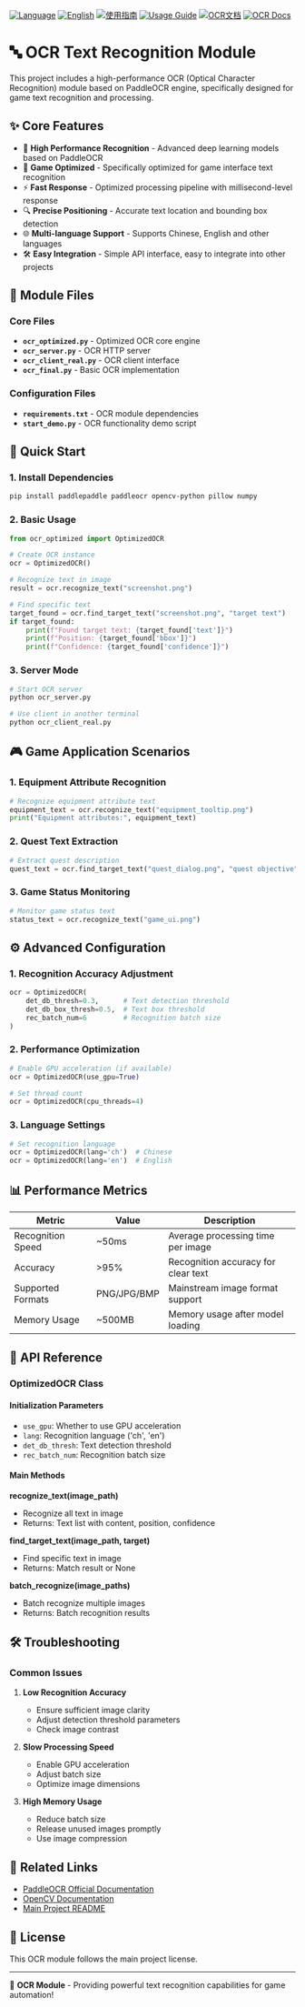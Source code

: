 [![Language](https://img.shields.io/badge/Language-中文-blue?style=for-the-badge)](./README.md)
[![English](https://img.shields.io/badge/English-README-green?style=for-the-badge)](./README_EN.md)
[![使用指南](https://img.shields.io/badge/使用指南-中文-orange?style=for-the-badge)](./使用指南.md)
[![Usage Guide](https://img.shields.io/badge/Usage_Guide-English-orange?style=for-the-badge)](./Usage_Guide_EN.md)
[![OCR文档](https://img.shields.io/badge/OCR文档-中文-purple?style=for-the-badge)](./OCR_README.md)
[![OCR Docs](https://img.shields.io/badge/OCR_Docs-English-purple?style=for-the-badge)](./OCR_README_EN.md)

# 🔤 OCR Text Recognition Module

This project includes a high-performance OCR (Optical Character Recognition) module based on PaddleOCR engine, specifically designed for game text recognition and processing.

## ✨ Core Features

- 🚀 **High Performance Recognition** - Advanced deep learning models based on PaddleOCR
- 🎯 **Game Optimized** - Specifically optimized for game interface text recognition
- ⚡ **Fast Response** - Optimized processing pipeline with millisecond-level response
- 🔍 **Precise Positioning** - Accurate text location and bounding box detection
- 🌐 **Multi-language Support** - Supports Chinese, English and other languages
- 🛠️ **Easy Integration** - Simple API interface, easy to integrate into other projects

## 📁 Module Files

### Core Files
- **`ocr_optimized.py`** - Optimized OCR core engine
- **`ocr_server.py`** - OCR HTTP server
- **`ocr_client_real.py`** - OCR client interface
- **`ocr_final.py`** - Basic OCR implementation

### Configuration Files
- **`requirements.txt`** - OCR module dependencies
- **`start_demo.py`** - OCR functionality demo script

## 🚀 Quick Start

### 1. Install Dependencies
```bash
pip install paddlepaddle paddleocr opencv-python pillow numpy
```

### 2. Basic Usage
```python
from ocr_optimized import OptimizedOCR

# Create OCR instance
ocr = OptimizedOCR()

# Recognize text in image
result = ocr.recognize_text("screenshot.png")

# Find specific text
target_found = ocr.find_target_text("screenshot.png", "target text")
if target_found:
    print(f"Found target text: {target_found['text']}")
    print(f"Position: {target_found['bbox']}")
    print(f"Confidence: {target_found['confidence']}")
```

### 3. Server Mode
```bash
# Start OCR server
python ocr_server.py

# Use client in another terminal
python ocr_client_real.py
```

## 🎮 Game Application Scenarios

### 1. Equipment Attribute Recognition
```python
# Recognize equipment attribute text
equipment_text = ocr.recognize_text("equipment_tooltip.png")
print("Equipment attributes:", equipment_text)
```

### 2. Quest Text Extraction
```python
# Extract quest description
quest_text = ocr.find_target_text("quest_dialog.png", "quest objective")
```

### 3. Game Status Monitoring
```python
# Monitor game status text
status_text = ocr.recognize_text("game_ui.png")
```

## ⚙️ Advanced Configuration

### 1. Recognition Accuracy Adjustment
```python
ocr = OptimizedOCR(
    det_db_thresh=0.3,      # Text detection threshold
    det_db_box_thresh=0.5,  # Text box threshold
    rec_batch_num=6         # Recognition batch size
)
```

### 2. Performance Optimization
```python
# Enable GPU acceleration (if available)
ocr = OptimizedOCR(use_gpu=True)

# Set thread count
ocr = OptimizedOCR(cpu_threads=4)
```

### 3. Language Settings
```python
# Set recognition language
ocr = OptimizedOCR(lang='ch')  # Chinese
ocr = OptimizedOCR(lang='en')  # English
```

## 📊 Performance Metrics

| Metric | Value | Description |
|--------|-------|-------------|
| Recognition Speed | ~50ms | Average processing time per image |
| Accuracy | >95% | Recognition accuracy for clear text |
| Supported Formats | PNG/JPG/BMP | Mainstream image format support |
| Memory Usage | ~500MB | Memory usage after model loading |

## 🔧 API Reference

### OptimizedOCR Class

#### Initialization Parameters
- `use_gpu`: Whether to use GPU acceleration
- `lang`: Recognition language ('ch', 'en')
- `det_db_thresh`: Text detection threshold
- `rec_batch_num`: Recognition batch size

#### Main Methods

**recognize_text(image_path)**
- Recognize all text in image
- Returns: Text list with content, position, confidence

**find_target_text(image_path, target)**
- Find specific text in image
- Returns: Match result or None

**batch_recognize(image_paths)**
- Batch recognize multiple images
- Returns: Batch recognition results

## 🛠️ Troubleshooting

### Common Issues

1. **Low Recognition Accuracy**
   - Ensure sufficient image clarity
   - Adjust detection threshold parameters
   - Check image contrast

2. **Slow Processing Speed**
   - Enable GPU acceleration
   - Adjust batch size
   - Optimize image dimensions

3. **High Memory Usage**
   - Reduce batch size
   - Release unused images promptly
   - Use image compression

## 🔗 Related Links

- [PaddleOCR Official Documentation](https://github.com/PaddlePaddle/PaddleOCR)
- [OpenCV Documentation](https://docs.opencv.org/)
- [Main Project README](./README_EN.md)

## 📄 License

This OCR module follows the main project license.

---

🎯 **OCR Module** - Providing powerful text recognition capabilities for game automation!
